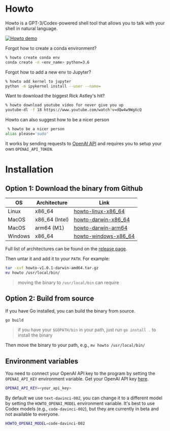 # Howto
Howto is a GPT-3/Codex-powered shell tool that allows you to talk with your shell in natural language.


[![Howto demo](https://user-images.githubusercontent.com/2821124/197363019-b038d31e-fde0-45a5-b347-3e87e0c260a6.gif)](https://youtu.be/VwP9eZdTrGY)

Forgot how to create a conda environment?
```bash
% howto create conda env
conda create -n <env_name> python=3.6
```

Forgot how to add a new env to Jupyter?
```bash
% howto add kernel to jupyter
python -m ipykernel install --user --name=
```

Want to download the biggest Rick Astley's hit?
```bash
% howto download youtube video for never give you up
youtube-dl -f 18 https://www.youtube.com/watch?v=dQw4w9WgXcQ
```

Howto can also suggest how to be a nicer person
```bash
 % howto be a nicer person
alias please='sudo'
```

It works by sending requests to [OpenAI API](http://openai.com/api/) and requires you to setup your own `OPENAI_API_TOKEN`.

# Installation

## Option 1: Download the binary from Github

| OS | Architecture | Link |
| --- | --- | --- |
| Linux | x86_64 | [howto-linux-x86_64](https://github.com/Guitaricet/howto/releases/download/v1.0.2/howto-v1.0.2-linux-386.tar.gz) |
| MacOS | x86_64 (Intel) | [howto-darwin-x86_64](https://github.com/Guitaricet/howto/releases/download/v1.0.2/howto-v1.0.2-darwin-amd64.tar.gz) |
| MacOS | arm64 (M1) | [howto-darwin-arm64](https://github.com/Guitaricet/howto/releases/download/v1.0.2/howto-v1.0.2-darwin-arm64.tar.gz) |
| Windows | x86_64 | [howto-windows-x86_64](https://github.com/Guitaricet/howto/releases/download/v1.0.2/howto-v1.0.2-windows-amd64.zip) |

Full list of architectures can be found on the [release page](https://github.com/Guitaricet/howto/releases/latest).

Then untar it and add it to your `PATH`. For example:
```bash
tar -xvf howto-v1.0.1-darwin-amd64.tar.gz
mv howto /usr/local/bin/
```

> moving the binary to `/usr/local/bin` can require

## Option 2: Build from source

If you have Go installed, you can build the binary from source.

```bash
go build
```
> if you have your `$GOPATH/bin` in your path, just run `go install .` to install the binary

Then move the binary to your path, e.g., `mv howto /usr/local/bin/`

## Environment variables

You need to connect your OpenAI API key to the program by setting the `OPENAI_API_KEY` environment variable. Get your OpenAI API key [here](https://beta.openai.com/docs/quickstart/add-your-api-key).

```bash
OPENAI_API_KEY=<your_api_key>
```

By default we use `text-davinci-002`, you can change it to a different model by setting the `HOWTO_OPENAI_MODEL` environment variable. It's best to use Codex models (e.g., `code-davinci-002`), but they are currently in beta and not available to everyone.

```bash
HOWTO_OPENAI_MODEL=code-davinci-002
```
